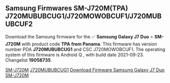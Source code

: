 <h2>Samsung Firmwares SM-J720M(TPA) J720MUBUBCUG1/J720MOWOBCUF1/J720MUBUBCUF2</h2>
Download the Samsung firmware for the ✅ <strong>Samsung Galaxy J7 Duo </strong> ⭐ <strong>SM-J720M</strong> with product code <strong>TPA</strong> <strong> from Panama</strong>. This firmware has version number PDA <strong>J720MUBUBCUG1</strong> and CSC J720MOWOBCUF1. The operating system of this firmware is Android Q , with build date 2021-09-23. Changelist <strong>19058735</strong>.


[SM-J720M](https://samfirm.shop/samsung/model/SM-J720M)
[J720MUBUBCUG1](https://samfirm.shop/samsung/pda/J720MUBUBCUG1)
[Download Firmware Samsung Galaxy J7 Duo SM-J720M](https://samfirm.shop/samsung/firmware/459105)
